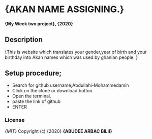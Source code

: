 # {AKAN NAME ASSIGNING.}
#### {My Week two project}, {2020}

## Description
{This is website which translates your gender,year of birth and your birthday into Akan names which was used by ghanian people. }
## Setup procedure;
* Search for github username;Abdullahi-Mohammedamin
* Click on the clone or download button.
* Open the terminal.
* paste the link of github
* ENTER
### License
*{MIT}*
Copyright (c) {2020} **{ABUDEE  ARBAC BILII}**
  
